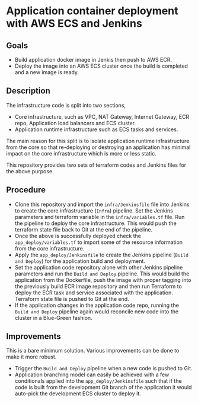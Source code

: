 # Application container deployment with AWS ECS and Jenkins

## Goals
- Build application docker image in Jenkis then push to AWS ECR.
- Deploy the image into an AWS ECS cluster once the build is completed and a new image is ready. 

## Description
The infrastructure code is split into two sections,
- Core infrastructure, such as VPC, NAT Gateway, Internet Gateway, ECR repo, Application load balancers and ECS cluster.
- Application runtime infrastructure such as ECS tasks and services.

The main reason for this split is to isolate application runtime infrastructure from the core so that re-deploying or destroying an application has minimal impact on the core infrastructure which is more or less static.

This repository provides two sets of terraform codes and Jenkins files for the above purpose.

## Procedure
- Clone this repository and import the `infra/Jenkinsfile` file into Jenkins to create the core infrastructure (`Infra`) pipeline. Set the Jenkins parameters and terraform variable in the `infra/variables.tf` file. Run the pipeline to deploy the core infrastructure. This would push the terraform state file back to Git at the end of the pipeline.
- Once the above is successfully deployed check the `app_deploy/variables.tf` to import some of the resource information from the core infrastructure.
- Apply the `app_deploy/Jenkinsfile` to create the Jenkins pipeline (`Build and Deploy`) for the application build and deployment.
- Set the application code repository alone with other Jenkins pipeline parameters and run the `Build and Deploy` pipeline. This would build the application from the Dockerfile, push the image with proper tagging into the previously build ECR image repository and then run Terraform to deploy the ECR task and service associated with the application. Terraform state file is pushed to Git at the end.
- If the application changes in the application code repo, running the `Build and Deploy` pipeline again would reconcile new code into the cluster in a Blue-Green fashion.

## Improvements

This is a bare minimum solution. Various improvements can be done to make it more robust.
- Trigger the `Build and Deploy` pipeline when a new code is pushed to Git.
- Application branching model can easily be achieved with a few conditionals applied into the `app_deploy/Jenkinsfile` such that if the code is built from the development Git branch of the application it would auto-pick the development ECS cluster to deploy it.